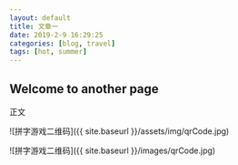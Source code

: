 ```yaml
---
layout: default
title: 文章一
date: 2019-2-9 16:29:25
categories: [blog, travel]
tags: [hot, summer]
---
```


## Welcome to another page

正文

![拼字游戏二维码]({{ site.baseurl }}/assets/img/qrCode.jpg)

![拼字游戏二维码]({{ site.baseurl }}/images/qrCode.jpg)
